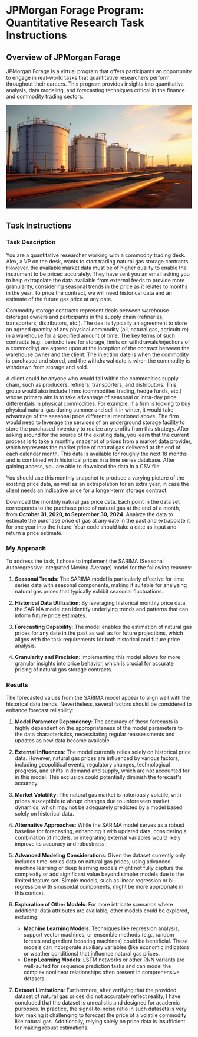 # JPMorgan Forage Program: Quantitative Research Task Instructions

## Overview of JPMorgan Forage

JPMorgan Forage is a virtual program that offers participants an opportunity to engage in real-world tasks that quantitative researchers perform throughout their careers. This program provides insights into quantitative analysis, data modeling, and forecasting techniques critical in the finance and commodity trading sectors.

<p align="center">
<img src='./miscellaneous/natural_gas.jpg' width='800'/>
</p>

## Task Instructions

### Task Description

You are a quantitative researcher working with a commodity trading desk. Alex, a VP on the desk, wants to start trading natural gas storage contracts. However, the available market data must be of higher quality to enable the instrument to be priced accurately. They have sent you an email asking you to help extrapolate the data available from external feeds to provide more granularity, considering seasonal trends in the price as it relates to months in the year. To price the contract, we will need historical data and an estimate of the future gas price at any date.

Commodity storage contracts represent deals between warehouse (storage) owners and participants in the supply chain (refineries, transporters, distributors, etc.). The deal is typically an agreement to store an agreed quantity of any physical commodity (oil, natural gas, agriculture) in a warehouse for a specified amount of time. The key terms of such contracts (e.g., periodic fees for storage, limits on withdrawals/injections of a commodity) are agreed upon at the inception of the contract between the warehouse owner and the client. The injection date is when the commodity is purchased and stored, and the withdrawal date is when the commodity is withdrawn from storage and sold.

A client could be anyone who would fall within the commodities supply chain, such as producers, refiners, transporters, and distributors. This group would also include firms (commodities trading, hedge funds, etc.) whose primary aim is to take advantage of seasonal or intra-day price differentials in physical commodities. For example, if a firm is looking to buy physical natural gas during summer and sell it in winter, it would take advantage of the seasonal price differential mentioned above. The firm would need to leverage the services of an underground storage facility to store the purchased inventory to realize any profits from this strategy. After asking around for the source of the existing data, you learn that the current process is to take a monthly snapshot of prices from a market data provider, which represents the market price of natural gas delivered at the end of each calendar month. This data is available for roughly the next 18 months and is combined with historical prices in a time series database. After gaining access, you are able to download the data in a CSV file.

You should use this monthly snapshot to produce a varying picture of the existing price data, as well as an extrapolation for an extra year, in case the client needs an indicative price for a longer-term storage contract.

Download the monthly natural gas price data. Each point in the data set corresponds to the purchase price of natural gas at the end of a month, from **October 31, 2020, to September 30, 2024**. Analyze the data to estimate the purchase price of gas at any date in the past and extrapolate it for one year into the future. Your code should take a date as input and return a price estimate.

### My Approach

To address the task, I chose to implement the SARIMA (Seasonal Autoregressive Integrated Moving Average) model for the following reasons:

1. **Seasonal Trends**: The SARIMA model is particularly effective for time series data with seasonal components, making it suitable for analyzing natural gas prices that typically exhibit seasonal fluctuations.

2. **Historical Data Utilization**: By leveraging historical monthly price data, the SARIMA model can identify underlying trends and patterns that can inform future price estimates.

3. **Forecasting Capability**: The model enables the estimation of natural gas prices for any date in the past as well as for future projections, which aligns with the task requirements for both historical and future price analysis.

4. **Granularity and Precision**: Implementing this model allows for more granular insights into price behavior, which is crucial for accurate pricing of natural gas storage contracts.

### Results

The forecasted values from the SARIMA model appear to align well with the historical data trends. Nevertheless, several factors should be considered to enhance forecast reliability:

1. **Model Parameter Dependency**: The accuracy of these forecasts is highly dependent on the appropriateness of the model parameters to the data characteristics, necessitating regular reassessments and updates as new data become available.

2. **External Influences**: The model currently relies solely on historical price data. However, natural gas prices are influenced by various factors, including geopolitical events, regulatory changes, technological progress, and shifts in demand and supply, which are not accounted for in this model. This exclusion could potentially diminish the forecast's accuracy.

3. **Market Volatility**: The natural gas market is notoriously volatile, with prices susceptible to abrupt changes due to unforeseen market dynamics, which may not be adequately predicted by a model based solely on historical data.

4. **Alternative Approaches**: While the SARIMA model serves as a robust baseline for forecasting, enhancing it with updated data, considering a combination of models, or integrating external variables would likely improve its accuracy and robustness.

5. **Advanced Modeling Considerations**: Given the dataset currently only includes time-series data on natural gas prices, using advanced machine learning or deep learning models might not fully capture the complexity or add significant value beyond simpler models due to the limited feature set. Simple models, such as linear regression or bi-regression with sinusoidal components, might be more appropriate in this context.

6. **Exploration of Other Models**: For more intricate scenarios where additional data attributes are available, other models could be explored, including:
   - **Machine Learning Models**: Techniques like regression analysis, support vector machines, or ensemble methods (e.g., random forests and gradient boosting machines) could be beneficial. These models can incorporate auxiliary variables (like economic indicators or weather conditions) that influence natural gas prices.
   - **Deep Learning Models**: LSTM networks or other RNN variants are well-suited for sequence prediction tasks and can model the complex nonlinear relationships often present in comprehensive datasets.

7. **Dataset Limitations**: Furthermore, after verifying that the provided dataset of natural gas prices did not accurately reflect reality, I have concluded that the dataset is unrealistic and designed for academic purposes. In practice, the signal-to-noise ratio in such datasets is very low, making it challenging to forecast the price of a volatile commodity like natural gas. Additionally, relying solely on price data is insufficient for making robust estimations.

